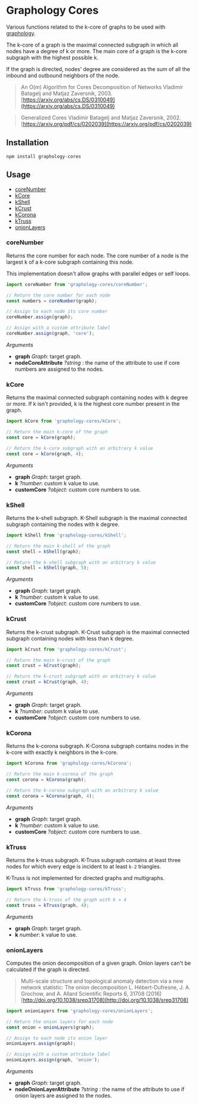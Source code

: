 # Graphology Cores

Various functions related to the k-core of graphs to be used with [graphology](https://graphology.github.io).

The k-core of a graph is the maximal connected subgraph in which all nodes have a degree of k or more. The main core of a graph is the k-core subgraph with the highest possible k.

If the graph is directed, nodes' degree are considered as the sum of all the inbound and outbound neighbors of the node.

> An O(m) Algorithm for Cores Decomposition of Networks Vladimir Batagelj and Matjaz Zaversnik, 2003. [https://arxiv.org/abs/cs.DS/0310049](https://arxiv.org/abs/cs.DS/0310049)

> Generalized Cores Vladimir Batagelj and Matjaz Zaversnik, 2002. [https://arxiv.org/pdf/cs/0202039](https://arxiv.org/pdf/cs/0202039)

## Installation

```
npm install graphology-cores
```

## Usage

- [coreNumber](#corenumber)
- [kCore](#kcore)
- [kShell](#kshell)
- [kCrust](#kcrust)
- [kCorona](#kcorona)
- [kTruss](#ktruss)
- [onionLayers](#onionlayers)

### coreNumber

Returns the core number for each node. The core number of a node is the largest k of a k-core subgraph containing this node.

This implementation doesn't allow graphs with parallel edges or self loops.

```js
import coreNumber from 'graphology-cores/coreNumber';

// Return the core number for each node
const numbers = coreNumber(graph);

// Assign to each node its core number
coreNumber.assign(graph);

// Assign with a custom attribute label
coreNumber.assign(graph, 'core');
```

_Arguments_

- **graph** _Graph_: target graph.
- **nodeCoreAttribute** _?string_ : the name of the attribute to use if core numbers are assigned to the nodes.

### kCore

Returns the maximal connected subgraph containing nodes with k degree or more. If k isn't provided, k is the highest core number present in the graph.

```js
import kCore from 'graphology-cores/kCore';

// Return the main k-core of the graph
const core = kCore(graph);

// Return the k-core subgraph with an arbitrary k value
const core = kCore(graph, 4);
```

_Arguments_

- **graph** _Graph_: target graph.
- **k** _?number_: custom k value to use.
- **customCore** _?object_: custom core numbers to use.

### kShell

Returns the k-shell subgraph. K-Shell subgraph is the maximal connected subgraph containing the nodes with k degree.

```js
import kShell from 'graphology-cores/kShell';

// Return the main k-shell of the graph
const shell = kShell(graph);

// Return the k-shell subgraph with an arbitrary k value
const shell = kShell(graph, 5);
```

_Arguments_

- **graph** _Graph_: target graph.
- **k** _?number_: custom k value to use.
- **customCore** _?object_: custom core numbers to use.

### kCrust

Returns the k-crust subgraph. K-Crust subgraph is the maximal connected subgraph containing nodes with less than k degree.

```js
import kCrust from 'graphology-cores/kCrust';

// Return the main k-crust of the graph
const crust = kCrust(graph);

// Return the k-crust subgraph with an arbitrary k value
const crust = kCrust(graph, 4);
```

_Arguments_

- **graph** _Graph_: target graph.
- **k** _?number_: custom k value to use.
- **customCore** _?object_: custom core numbers to use.

### kCorona

Returns the k-corona subgraph. K-Corona subgraph contains nodes in the k-core with exactly k neighbors in the k-core.

```js
import kCorona from 'graphology-cores/kCorona';

// Return the main k-corona of the graph
const corona = kCorona(graph);

// Return the k-corona subgraph with an arbitrary k value
const corona = kCorona(graph, 4);
```

_Arguments_

- **graph** _Graph_: target graph.
- **k** _?number_: custom k value to use.
- **customCore** _?object_: custom core numbers to use.

### kTruss

Returns the k-truss subgraph. K-Truss subgraph contains at least three nodes for which every edge is incident to at least `k-2` triangles.

K-Truss is not implemented for directed graphs and multigraphs.

```js
import kTruss from 'graphology-cores/kTruss';

// Return the k-truss of the graph with k = 4
const truss = kTruss(graph, 4);
```

_Arguments_

- **graph** _Graph_: target graph.
- **k** _number_: k value to use.

### onionLayers

Computes the onion decomposition of a given graph. Onion layers can't be calculated if the graph is directed.

> Multi-scale structure and topological anomaly detection via a new network statistic: The onion decomposition L. Hébert-Dufresne, J. A. Grochow, and A. Allard Scientific Reports 6, 31708 (2016) [http://doi.org/10.1038/srep31708](http://doi.org/10.1038/srep31708)

```js
import onionLayers from 'graphology-cores/onionLayers';

// Return the onion layers for each node
const onion = onionLayers(graph);

// Assign to each node its onion layer
onionLayers.assign(graph);

// Assign with a custom attribute label
onionLayers.assign(graph, 'onion');
```

_Arguments_

- **graph** _Graph_: target graph.
- **nodeOnionLayerAttribute** _?string_ : the name of the attribute to use if onion layers are assigned to the nodes.
